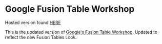 Google Fusion Table Workshop
============

Hosted version found [HERE](http://pushmatrix.github.com/fusiontables)

This is the updated version of [Google's Fusion Table Workshop](https://sites.google.com/site/fusiontablestalks/talks/fusion-tables-where-2-0-workshop). Updated to reflect the new Fusion Tables Look.
